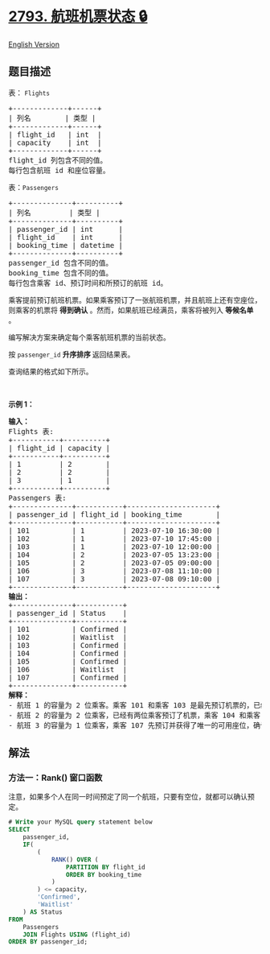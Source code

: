 # [2793. 航班机票状态 🔒](https://leetcode.cn/problems/status-of-flight-tickets)

[English Version](/solution/2700-2799/2793.Status%20of%20Flight%20Tickets/README_EN.md)

<!-- tags: -->

<!-- difficulty:困难 -->

## 题目描述

<!-- 这里写题目描述 -->

<p>表：&nbsp;<code><font face="monospace">Flights</font></code></p>

<pre>
+-------------+------+
| 列名        | 类型 |
+-------------+------+
| flight_id   | int  |
| capacity    | int  |
+-------------+------+
flight_id 列包含不同的值。
每行包含航班 id 和座位容量。
</pre>

<p>表：<code>Passengers</code></p>

<pre>
+--------------+----------+
| 列名         | 类型 |
+--------------+----------+
| passenger_id | int      |
| flight_id    | int      |
| booking_time | datetime |
+--------------+----------+
passenger_id 包含不同的值。
booking_time 包含不同的值。
每行包含乘客 id、预订时间和所预订的航班 id。
</pre>

<p>乘客提前预订航班机票。如果乘客预订了一张航班机票，并且航班上还有空座位，则乘客的机票将 <strong>得到确认</strong> 。然而，如果航班已经满员，乘客将被列入 <strong>等候名单</strong> 。</p>

<p>编写解决方案来确定每个乘客航班机票的当前状态。</p>

<p>按 <code>passenger_id</code> <strong>升序排序&nbsp;</strong>返回结果表。</p>

<p>查询结果的格式如下所示。</p>

<p>&nbsp;</p>

<p><strong class="example">示例 1：</strong></p>

<pre>
<b>输入：</b>
Flights 表:
+-----------+----------+
| flight_id | capacity |
+-----------+----------+
| 1         | 2        |
| 2         | 2        |
| 3         | 1        |
+-----------+----------+
Passengers 表:
+--------------+-----------+---------------------+
| passenger_id | flight_id | booking_time        |
+--------------+-----------+---------------------+
| 101          | 1         | 2023-07-10 16:30:00 |
| 102          | 1         | 2023-07-10 17:45:00 |
| 103          | 1         | 2023-07-10 12:00:00 |
| 104          | 2         | 2023-07-05 13:23:00 |
| 105          | 2         | 2023-07-05 09:00:00 |
| 106          | 3         | 2023-07-08 11:10:00 |
| 107          | 3         | 2023-07-08 09:10:00 |
+--------------+-----------+---------------------+
<b>输出：</b>
+--------------+-----------+
| passenger_id | Status    |
+--------------+-----------+
| 101          | Confirmed | 
| 102          | Waitlist  | 
| 103          | Confirmed | 
| 104          | Confirmed | 
| 105          | Confirmed | 
| 106          | Waitlist  | 
| 107          | Confirmed | 
+--------------+-----------+
<b>解释：</b>
- 航班 1 的容量为 2 位乘客。乘客 101 和乘客 103 是最先预订机票的，已经确认他们的预订。然而，乘客 102 是第三位预订该航班的乘客，这意味着没有更多的可用座位。乘客 102 现在被列入等候名单。
- 航班 2 的容量为 2 位乘客，已经有两位乘客预订了机票，乘客 104 和乘客 105。由于预订机票的乘客数与可用座位数相符，这两个预订都得到了确认。
- 航班 3 的容量为 1 位乘客，乘客 107 先预订并获得了唯一的可用座位，确认了他们的预订。预订时间在乘客 107 之后的乘客 106 被列入等候名单。</pre>

## 解法

### 方法一：Rank() 窗口函数

注意，如果多个人在同一时间预定了同一个航班，只要有空位，就都可以确认预定。

<!-- tabs:start -->

```sql
# Write your MySQL query statement below
SELECT
    passenger_id,
    IF(
        (
            RANK() OVER (
                PARTITION BY flight_id
                ORDER BY booking_time
            )
        ) <= capacity,
        'Confirmed',
        'Waitlist'
    ) AS Status
FROM
    Passengers
    JOIN Flights USING (flight_id)
ORDER BY passenger_id;
```

<!-- tabs:end -->

<!-- end -->
